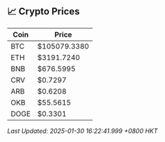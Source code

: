 ## 📈 Crypto Prices

| Coin | Price |
| ---- | ----- |
| BTC | $105079.3380 |
| ETH | $3191.7240 |
| BNB | $676.5995 |
| CRV | $0.7297 |
| ARB | $0.6208 |
| OKB | $55.5615 |
| DOGE | $0.3301 |

_Last Updated: 2025-01-30 16:22:41.999 +0800 HKT_